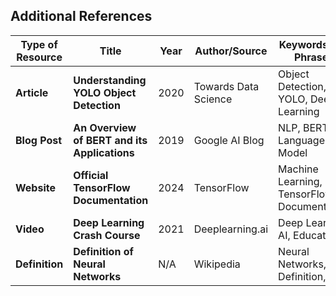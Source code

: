 
## Additional References

| Type of Resource | Title | Year | Author/Source | Keywords and Phrases | Link |
|------------------|-------|------|---------------|----------------------|------|
| **Article**      | **Understanding YOLO Object Detection** | 2020 | Towards Data Science | Object Detection, YOLO, Deep Learning | [Link](https://towardsdatascience.com/understanding-yolo-object-detection-5c06fa2529a9) |
| **Blog Post**    | **An Overview of BERT and its Applications** | 2019 | Google AI Blog | NLP, BERT, Language Model | [Link](https://ai.googleblog.com/2019/11/transformer-qa-bert.html) |
| **Website**      | **Official TensorFlow Documentation** | 2024 | TensorFlow | Machine Learning, TensorFlow, Documentation | [Link](https://www.tensorflow.org/guide) |
| **Video**        | **Deep Learning Crash Course** | 2021 | Deeplearning.ai | Deep Learning, AI, Education | [Link](https://www.youtube.com/watch?v=aircAruvnKk) |
| **Definition**   | **Definition of Neural Networks** | N/A | Wikipedia | Neural Networks, Definition, AI | [Link](https://en.wikipedia.org/wiki/Artificial_neural_network) |
